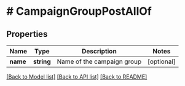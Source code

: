# # CampaignGroupPostAllOf

## Properties

Name | Type | Description | Notes
------------ | ------------- | ------------- | -------------
**name** | **string** | Name of the campaign group | [optional]

[[Back to Model list]](../../README.md#models) [[Back to API list]](../../README.md#endpoints) [[Back to README]](../../README.md)
